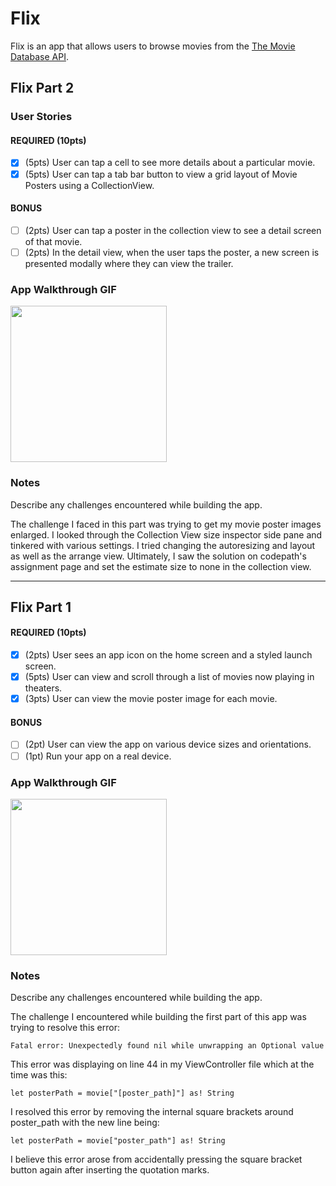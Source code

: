 # Flix

Flix is an app that allows users to browse movies from the [The Movie Database API](http://docs.themoviedb.apiary.io/#).

## Flix Part 2

### User Stories

#### REQUIRED (10pts)
- [x] (5pts) User can tap a cell to see more details about a particular movie.
- [x] (5pts) User can tap a tab bar button to view a grid layout of Movie Posters using a CollectionView.

#### BONUS
- [ ] (2pts) User can tap a poster in the collection view to see a detail screen of that movie.
- [ ] (2pts) In the detail view, when the user taps the poster, a new screen is presented modally where they can view the trailer.

### App Walkthrough GIF

<img src="http://g.recordit.co/Bv8su0tx1l.gif" width=250><br>

### Notes
Describe any challenges encountered while building the app.

The challenge I faced in this part was trying to get my movie poster images enlarged. I looked through the Collection View size inspector side pane and tinkered with various settings. I tried changing the autoresizing and layout as well as the arrange view. Ultimately, I saw the solution on codepath's assignment page and set the estimate size to none in the collection view.

---

## Flix Part 1

#### REQUIRED (10pts)
- [x] (2pts) User sees an app icon on the home screen and a styled launch screen.
- [x] (5pts) User can view and scroll through a list of movies now playing in theaters.
- [x] (3pts) User can view the movie poster image for each movie.

#### BONUS
- [ ] (2pt) User can view the app on various device sizes and orientations.
- [ ] (1pt) Run your app on a real device.

### App Walkthrough GIF

<img src="http://g.recordit.co/8raG8Yv3Fl.gif" width=250><br>

### Notes
Describe any challenges encountered while building the app.

The challenge I encountered while building the first part of this app was trying to 
resolve this error:

    Fatal error: Unexpectedly found nil while unwrapping an Optional value

This error was displaying on line 44 in my ViewController file which at the time was this:

    let posterPath = movie["[poster_path]"] as! String

I resolved this error by removing the internal square brackets around poster_path 
with the new line being:

    let posterPath = movie["poster_path"] as! String

I believe this error arose from accidentally pressing the square bracket button again after inserting the quotation marks.

